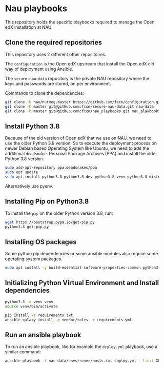 Nau playbooks
=============

This repository holds the specific playbooks required to manage the Open edX installation at NAU.

## Clone the required repositories
This repository uses 2 different other repositories.

The `configuration` is the Open edX upstream that install the Open edX old way of deployment using Ansible.

The `secure-nau-data` repository is the private NAU repository where the keys and passwords are stored,
on per environment.

Commands to clone the dependencies:
```bash
git clone -b nau/nutmeg.master https://github.com/fccn/configuration.git configuration
git clone -b master git@github.com:fccn/secure-nau-data.git nau-data
git clone -b master git@github.com:fccn/nau_playbooks.git nau_playbooks
```

## Install Python 3.8

Because of the old version of Open edX that we use on NAU, we need to use the older Python 3.8 version.
So to execute the deployment process on newer Debian based Operating System like Ubuntu,
we need to add the additional `deadsnakes` Personal Package Archives (PPA) and
install the older Python 3.8 version.

```bash
sudo add-apt-repository ppa:deadsnakes/ppa
sudo apt update
sudo apt install python3.8 python3.8-dev python3.8-venv python3.8-distutils
```

Alternatively use pyenv.

## Installing Pip on Python3.8
To install the `pip` on the older Python version 3.8, run:

```bash
wget https://bootstrap.pypa.io/get-pip.py
python3.8 get-pip.py
```

## Installing OS packages
Some python pip dependencies or some ansible modules also require some operating system packages.
```bash
sudo apt install -y build-essential software-properties-common python3-software-properties curl git libxml2-dev libxslt1-dev libfreetype6-dev python3-pip python3-apt python3-dev tree libmysqlclient-dev libssl-dev libffi-dev python3-minimal
```

## Initializing Python Virtual Environment and Install dependencies

```bash
python3.8 -m venv venv
source venv/bin/activate

pip install -r requirements.txt
ansible-galaxy install -p vendor/roles -r requirements.yml
```

## Run an ansible playbook

To run an ansible playbook, like for example the `deploy.yml` playbook, use a similar command:
```bash
ansible-playbook -i nau-data/envs/<env>/hosts.ini deploy.yml --limit XPTO
```
